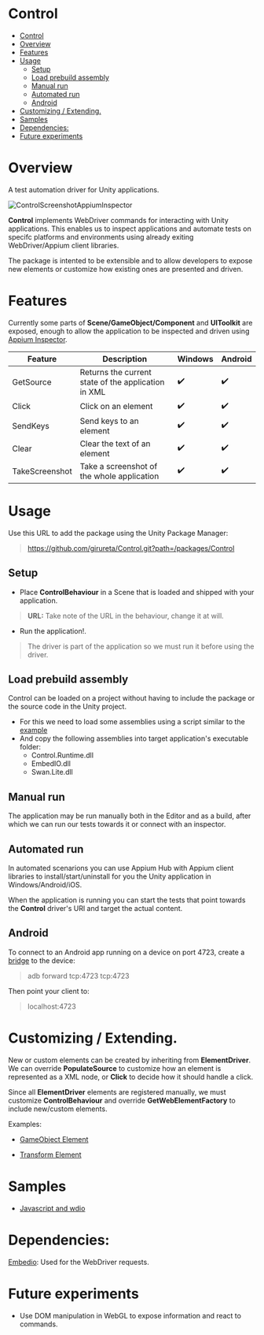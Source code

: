 # Control
- [Control](#control)
- [Overview](#overview)
- [Features](#features)
- [Usage](#usage)
  - [Setup](#setup)
  - [Load prebuild assembly](#load-prebuild-assembly)
  - [Manual run](#manual-run)
  - [Automated run](#automated-run)
  - [Android](#android)
- [Customizing / Extending.](#customizing--extending)
- [Samples](#samples)
- [Dependencies:](#dependencies)
- [Future experiments](#future-experiments)

# Overview

A test automation driver for Unity applications.

![ControlScreenshotAppiumInspector](docs/screenshot.png)

**Control** implements WebDriver commands for interacting with Unity applications. This enables us to inspect applications and automate tests on specifc platforms and environments using already exiting WebDriver/Appium client libraries.

The package is intented to be extensible and to allow developers to 
expose new elements or customize how existing ones are presented and driven.

# Features

Currently some parts of **Scene/GameObject/Component** and **UIToolkit**  are exposed, enough to allow the application to be inspected and driven using [Appium Inspector](https://github.com/appium/appium-inspector).


| Feature | Description  | Windows | Android | 
|---|---|---|---|
| GetSource | Returns the current state of the application in XML| :heavy_check_mark: | :heavy_check_mark: |
| Click | Click on an element| :heavy_check_mark: | :heavy_check_mark: |
| SendKeys | Send keys to an element| :heavy_check_mark: | :heavy_check_mark: |
| Clear | Clear the text of an element| :heavy_check_mark: | :heavy_check_mark: |
| TakeScreenshot | Take a screenshot of the whole application | :heavy_check_mark: | :heavy_check_mark: |


# Usage

Use this URL to add the package using the Unity Package Manager:
> https://github.com/girureta/Control.git?path=/packages/Control

## Setup
* Place **ControlBehaviour** in a Scene that is loaded and shipped with your application. 

> **URL:** Take note of the URL in the behaviour, change it at will.

* Run the application!. 
 
> The driver is part of the application so we must run it before using the driver.

## Load prebuild assembly
Control can be loaded on a project without having to include the package or the source code in the Unity project.

* For this we need to load some assemblies using a script similar to the [example](projects/LoadControlAssembly.cs) 
* And copy the following assemblies into target application's executable folder: 
  * Control.Runtime.dll
  * EmbedIO.dll
  * Swan.Lite.dll 

## Manual run

The application may be run manually both in the Editor and as a build, after which we can run our tests towards it or connect with an inspector.


## Automated run

In automated scenarions you can use Appium Hub with Appium client libraries to install/start/uninstall for you the Unity application in Windows/Android/iOS.

When the application is running you can start the tests that point towards the **Control** driver's URl and target the actual content.

## Android

To connect to an Android app running on a device on port 4723, create a [bridge](https://developer.android.com/studio/command-line/adb) to the device:
> adb forward tcp:4723 tcp:4723
 
Then point your client to:
> localhost:4723

# Customizing / Extending.

New or custom elements can be created by inheriting from **ElementDriver**. We can override **PopulateSource** to customize how an element is represented as a XML node, or **Click** to decide how it should handle a click.


Since all **ElementDriver** elements are registered manually, we must customize **ControlBehaviour**
and override  **GetWebElementFactory** to include
new/custom elements.

Examples:

- [GameObject Element](package/Runtime/Elements/General/GameObjectElement.cs)

- [Transform Element](package/Runtime/Elements/General/TransformElement.cs)

# Samples

- [Javascript and wdio](projects/SampleWdio/README.md)

# Dependencies:

[Embedio](https://github.com/unosquare/embedio): Used for  the WebDriver requests.

# Future experiments

* Use DOM manipulation in WebGL to expose information and react to commands.